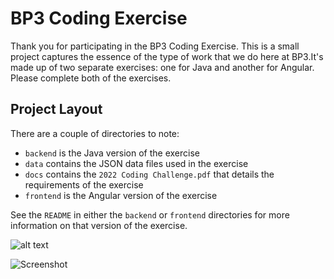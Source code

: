 # BP3 Coding Exercise
Thank you for participating in the BP3 Coding Exercise. This is a small project captures the essence of the type of
work that we do here at BP3.It's made up of two separate  exercises: one for Java and another for Angular. 
Please complete both of the exercises.

## Project Layout
There are a couple of directories to note:
* `backend` is the Java version of the exercise
* `data` contains the JSON data files used in the exercise
* `docs` contains the `2022 Coding Challenge.pdf` that details the requirements of the exercise
* `frontend` is the Angular version of the exercise

See the `README` in either the `backend` or `frontend` directories for more information on that version of the 
exercise.

![alt text](https://github.com/shannonweir/interview-challenge-master/tree/main/data/outcome.png?raw=true)

![Screenshot](https://github.com/shannonweir/interview-challenge-master/tree/main/data/outcome2.png)



